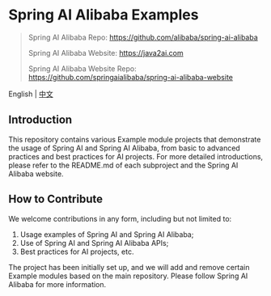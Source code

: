 # Spring AI Alibaba Examples

> Spring AI Alibaba Repo: https://github.com/alibaba/spring-ai-alibaba
>
> Spring AI Alibaba Website: https://java2ai.com
>
> Spring AI Alibaba Website Repo: https://github.com/springaialibaba/spring-ai-alibaba-website

English | [中文](./README.md)

## Introduction

This repository contains various Example module projects that demonstrate the usage of Spring AI and Spring AI Alibaba, from basic to advanced practices and best practices for AI projects. For more detailed introductions, please refer to the README.md of each subproject and the Spring AI Alibaba website.

## How to Contribute

We welcome contributions in any form, including but not limited to:

1. Usage examples of Spring AI and Spring AI Alibaba;
2. Use of Spring AI and Spring AI Alibaba APIs;
3. Best practices for AI projects, etc.

The project has been initially set up, and we will add and remove certain Example modules based on the main repository. Please follow Spring AI Alibaba for more information.

